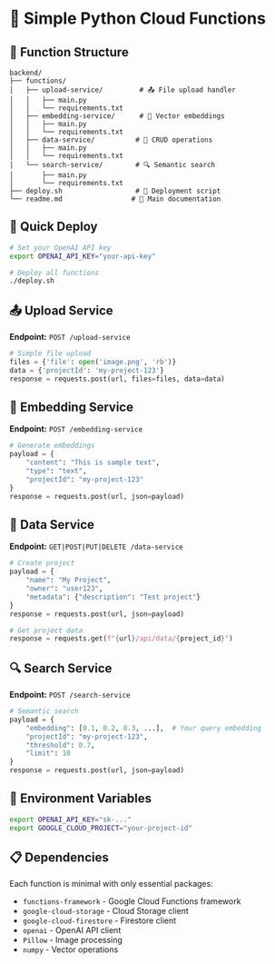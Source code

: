 # 🐍 Simple Python Cloud Functions

## 📁 Function Structure

```
backend/
├── functions/
│   ├── upload-service/         # 📤 File upload handler
│   │   ├── main.py
│   │   └── requirements.txt
│   ├── embedding-service/      # 🧠 Vector embeddings
│   │   ├── main.py
│   │   └── requirements.txt
│   ├── data-service/          # 💾 CRUD operations
│   │   ├── main.py
│   │   └── requirements.txt
│   └── search-service/        # 🔍 Semantic search
│       ├── main.py
│       └── requirements.txt
├── deploy.sh                  # 🚀 Deployment script
└── readme.md                 # 📖 Main documentation
```

## 🚀 Quick Deploy

```bash
# Set your OpenAI API key
export OPENAI_API_KEY="your-api-key"

# Deploy all functions
./deploy.sh
```

## 📤 Upload Service

**Endpoint:** `POST /upload-service`

```python
# Simple file upload
files = {'file': open('image.png', 'rb')}
data = {'projectId': 'my-project-123'}
response = requests.post(url, files=files, data=data)
```

## 🧠 Embedding Service

**Endpoint:** `POST /embedding-service`

```python
# Generate embeddings
payload = {
    "content": "This is sample text",
    "type": "text",
    "projectId": "my-project-123"
}
response = requests.post(url, json=payload)
```

## 💾 Data Service

**Endpoint:** `GET|POST|PUT|DELETE /data-service`

```python
# Create project
payload = {
    "name": "My Project",
    "owner": "user123",
    "metadata": {"description": "Test project"}
}
response = requests.post(url, json=payload)

# Get project data
response = requests.get(f"{url}/api/data/{project_id}")
```

## 🔍 Search Service

**Endpoint:** `POST /search-service`

```python
# Semantic search
payload = {
    "embedding": [0.1, 0.2, 0.3, ...],  # Your query embedding
    "projectId": "my-project-123",
    "threshold": 0.7,
    "limit": 10
}
response = requests.post(url, json=payload)
```

## 🔧 Environment Variables

```bash
export OPENAI_API_KEY="sk-..."
export GOOGLE_CLOUD_PROJECT="your-project-id"
```

## 📋 Dependencies

Each function is minimal with only essential packages:
- `functions-framework` - Google Cloud Functions framework
- `google-cloud-storage` - Cloud Storage client
- `google-cloud-firestore` - Firestore client
- `openai` - OpenAI API client
- `Pillow` - Image processing
- `numpy` - Vector operations
